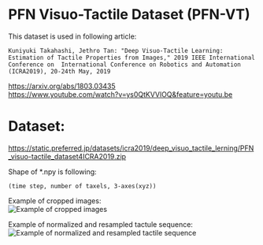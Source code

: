 # PFN Visuo-Tactile Dataset (PFN-VT)
This dataset is used in following article:
```
Kuniyuki Takahashi, Jethro Tan: "Deep Visuo-Tactile Learning: Estimation of Tactile Properties from Images," 2019 IEEE International Conference on  International Conference on Robotics and Automation (ICRA2019), 20-24th May, 2019
```
https://arxiv.org/abs/1803.03435  
https://www.youtube.com/watch?v=ys0QtKVVlOQ&feature=youtu.be  

# Dataset:
https://static.preferred.jp/datasets/icra2019/deep_visuo_tactile_lerning/PFN_visuo-tactile_dataset4ICRA2019.zip

Shape of *.npy is following:
```
(time step, number of taxels, 3-axes(xyz))
```

Example of cropped images:  
![Example of cropped images](https://github.com/pfnet-research/Deep_visuo-tactile_learning_ICRA2019/blob/master/examples/images.png)

Example of normalized and resampled tactule sequence:  
![Example of normalized and resampled tactile sequence](https://github.com/pfnet-research/Deep_visuo-tactile_learning_ICRA2019/blob/master/examples/tactile_sequence.png)

